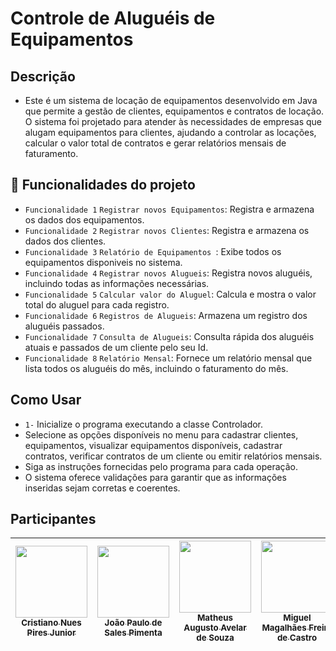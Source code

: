 # Controle de Aluguéis de Equipamentos


## Descrição

- Este é um sistema de locação de equipamentos desenvolvido em Java que permite a gestão de clientes, equipamentos e contratos de locação. O sistema foi projetado para atender às necessidades de empresas que alugam equipamentos para clientes, ajudando a controlar as locações, calcular o valor total de contratos e gerar relatórios mensais de faturamento.

## :hammer: Funcionalidades do projeto

- `Funcionalidade 1` `Registrar novos Equipamentos`: Registra e armazena os dados dos equipamentos.
- `Funcionalidade 2` `Registrar novos Clientes`: Registra e armazena os dados dos clientes.
- `Funcionalidade 3` `Relatório de Equipamentos `: Exibe todos os equipamentos disponiveis no sistema.
- `Funcionalidade 4` `Registrar novos Alugueis`: Registra novos aluguéis, incluindo todas as informações necessárias.
- `Funcionalidade 5` `Calcular valor do Aluguel`: Calcula e mostra o valor total do aluguel para cada registro.
- `Funcionalidade 6` `Registros de Alugueis`: Armazena um registro dos aluguéis passados.
- `Funcionalidade 7` `Consulta de Alugueis`: Consulta rápida dos aluguéis atuais e passados de um cliente pelo seu Id.
- `Funcionalidade 8` `Relatório Mensal`: Fornece um relatório mensal que lista todos os aluguéis do mês, incluindo o faturamento do mês.

## Como Usar
- `1-` Inicialize o programa executando a classe Controlador.
- Selecione as opções disponíveis no menu para cadastrar clientes, equipamentos, visualizar equipamentos disponíveis, cadastrar contratos, verificar contratos de um cliente ou emitir relatórios mensais.
- Siga as instruções fornecidas pelo programa para cada operação.
- O sistema oferece validações para garantir que as informações inseridas sejam corretas e coerentes.

## Participantes

| [<img loading="lazy" src="https://avatars.githubusercontent.com/u/94191626?v=4" width=115><br><sub>Cristiano Nues Pires Junior</sub>](https://github.com/CristianoJunior0) |  [<img loading="lazy" src="https://avatars.githubusercontent.com/u/43764756?v=4" width=115><br><sub>João Paulo de Sales Pimenta</sub>](https://github.com/jotapesalles) | [<img loading="lazy" src="https://avatars.githubusercontent.com/u/85370066?v=4" width=115><br><sub>Matheus Augusto Avelar de Souza</sub>](https://github.com/MatheusBear) |  [<img loading="lazy" src="https://avatars.githubusercontent.com/u/104601913?v=4" width=115><br><sub>Miguel Magalhães Freire de Castro</sub>](https://github.com/MiguelMagCastro) |  [<img loading="lazy" src="https://avatars.githubusercontent.com/u/76066419?v=4" width=115><br><sub>Ryann Victor De Almeida Parreira</sub>](https://github.com/ryannalmeida) | 
| :---: | :---: | :---: | :---: | :---: |
